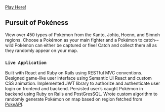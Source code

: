 [Play Here!](https://pursuit-of-pokeness.herokuapp.com)

## Pursuit of Pokéness
View over 450 types of Pokémon from the Kanto, Johto, Hoenn, and Sinnoh regions. Choose a Pokémon as your main fighter and a Pokémon to catch-- wild Pokémon can either be captured or flee! Catch and collect them all as they randomly appear on your map.

### `Live Application`
Built with React and Ruby on Rails using RESTful MVC conventions. 
Designed game-like user interface using Semantic UI React and custom CSS animation.
Implemented JWT library to authorize and authenticate user login on frontend and backend.
Persisted user’s caught Pokémon in backend using Ruby on Rails and PostGresSQL.
Wrote custom algorithm to randomly generate Pokémon on map based on region fetched from [PokeAPI](https://pokeapi.co/).
